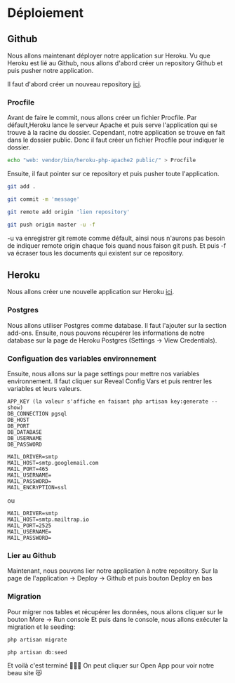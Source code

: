 # Déploiement

## Github
Nous allons maintenant déployer notre application sur Heroku. Vu que Heroku est lié au Github, nous allons d'abord créer un repository Github et puis pusher notre application. 

Il faut d'abord créer un nouveau repository [ici](https://github.com/new).

### Procfile
Avant de faire le commit, nous allons créer un fichier Procfile. Par défault,Heroku lance le serveur Apache et puis serve l'application qui se trouve à la racine du dossier. Cependant, notre application se trouve en fait dans le dossier public. Donc il faut créer un fichier Procfile pour indiquer le dossier.

```bash
echo "web: vendor/bin/heroku-php-apache2 public/" > Procfile
```

Ensuite, il faut pointer sur ce repository et puis pusher toute l'application.
```bash 
git add .
```
```bash
git commit -m 'message'
```
```bash
git remote add origin 'lien repository'
```
```bash 
git push origin master -u -f
```
-u va enregistrer git remote comme défault, ainsi nous n'aurons pas besoin de indiquer remote origin chaque fois quand nous faison git push. Et puis -f va écraser tous les documents qui existent sur ce repository.

## Heroku

Nous allons créer une nouvelle application sur Heroku [ici](https://dashboard.heroku.com/apps). 

### Postgres
Nous allons utiliser Postgres comme database. Il faut l'ajouter sur la section add-ons. Ensuite, nous pouvons récupérer les informations de notre database sur la page de Heroku Postgres (Settings -> View Credentials).

### Configuation des variables environnement
Ensuite, nous allons sur la page settings pour mettre nos variables environnement. Il faut cliquer sur Reveal Config Vars et puis rentrer les variables et leurs valeurs.

```
APP_KEY (la valeur s'affiche en faisant php artisan key:generate --show)
DB_CONNECTION pgsql
DB_HOST
DB_PORT
DB_DATABASE
DB_USERNAME
DB_PASSWORD
```
```
MAIL_DRIVER=smtp
MAIL_HOST=smtp.googlemail.com
MAIL_PORT=465
MAIL_USERNAME=
MAIL_PASSWORD=
MAIL_ENCRYPTION=ssl
```
ou 
```
MAIL_DRIVER=smtp
MAIL_HOST=smtp.mailtrap.io
MAIL_PORT=2525
MAIL_USERNAME=
MAIL_PASSWORD=
```

### Lier au Github
Maintenant, nous pouvons lier notre application à notre repository. 
Sur la page de l'application -> Deploy -> Github et puis bouton Deploy en bas

### Migration 
Pour migrer nos tables et récupérer les données, nous allons cliquer sur le bouton More -> Run console
Et puis dans le console, nous allons exécuter la migration et le seeding:
```bash
php artisan migrate
```
```bash 
php artisan db:seed
```

Et voilà c'est terminé :tada::tada::tada: On peut cliquer sur Open App pour voir notre beau site :heart_eyes_cat:

